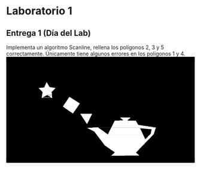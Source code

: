 # Laboratorio 1
## Entrega 1 (Día del Lab)
Implementa un algoritmo Scanline, rellena los polígonos 2, 3 y 5 correctamente. Únicamente tiene algunos errores en los polígonos 1 y 4.
![Imagen BMP de la entrega el mismo dia del laboratorio](bitmap.bmp)
